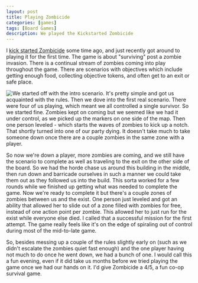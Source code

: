 ```yaml
---
layout: post
title: Playing Zombicide
categories: [games]
tags: [Board Games]
description: We played the Kickstarted Zombicide
---
```


I <a href="http://www.kickstarter.com/projects/coolminiornot/zombicide" target="_blank">kick started Zombicide</a>
some time ago, and just recently got around to playing it for the first time. The game is about "surviving" post a 
zombie invasion. There is a continual stream of zombies coming into play throughout the game. There are 
scenarios with objectives which include getting enough food, collecting objective tokens, and often get 
to an exit or safe place.

<div style="float: left;">
<a href="http://www.amazon.com/gp/product/B0092GHPSI/ref=as_li_ss_il?ie=UTF8&amp;camp=1789&amp;creative=390957&amp;creativeASIN=B0092GHPSI&amp;linkCode=as2&amp;tag=builbettcode-20"><img border="0" src="http://ws-na.amazon-adsystem.com/widgets/q?_encoding=UTF8&amp;ASIN=B0092GHPSI&amp;Format=_SL110_&amp;ID=AsinImage&amp;MarketPlace=US&amp;ServiceVersion=20070822&amp;WS=1&amp;tag=builbettcode-20" /></a><img alt="" border="0" height="1" src="http://ir-na.amazon-adsystem.com/e/ir?t=builbettcode-20&amp;l=as2&amp;o=1&amp;a=B0092GHPSI" style="border: none !important; margin: 0px !important;" width="1" />
</div>

We started off with the intro scenario. It's pretty simple and got us acquainted with the rules. Then 
we dove into the first real scenario. There were four of us playing, which meant we all controlled a 
single survivor. So we started fine. Zombies kept on coming but we seemed like we had it under control, 
as we picked up the markers on one side of the map. Then one person leveled - which starts the waves of 
zombies to kick up a notch. That shortly turned into one of our party dying. It doesn't take much to take 
someone down once there are a couple zombies in the same zone with a player.

So now we're down a player, more zombies are coming, and we still have the scenario to complete as well 
as traveling to the exit on the other side of the board. So we had the horde chase us around this building 
in the middle, then run down and barricade ourselves in such a manner we could take them out as they followed 
us into the build. This sorta worked for a few rounds while we finished up getting what was needed to 
complete the game. Now we're ready to complete it but there's a couple zones of zombies between us and the 
exist. One person just leveled and got an ability that allowed her to slide out of a zone filled with zombies 
for free, instead of one action point per zombie. This allowed her to just run for the exist while everyone 
else died. I called that a successful mission for the first attempt. The game really feels like it's on the 
edge of spiraling out of control during most of the mid-to-late game.

So, besides messing up a couple of the rules slightly early on (such as we didn't escalate the zombies quiet 
fast enough) and the one player having not much to do once he went down, we had a bunch of one. I would call 
this a fun evening, even if it did take us months before we tried playing the game once we had our hands on 
it. I'd give Zombicide a 4/5, a fun co-op survival game.
